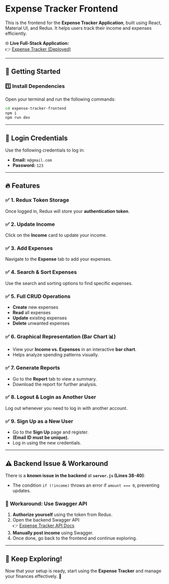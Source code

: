 # Expense Tracker Frontend

This is the frontend for the **Expense Tracker Application**, built using React, Material UI, and Redux. It helps users track their income and expenses efficiently.

🌐 **Live Full-Stack Application:**  
👉 [Expense Tracker (Deployed)](https://expense-tracker-frontend-2gwb.onrender.com)  

---

## 🚀 Getting Started

### 1️⃣ Install Dependencies  
Open your terminal and run the following commands:

```sh
cd expense-tracker-frontend
npm i
npm run dev
```

---

## 🔑 Login Credentials  

Use the following credentials to log in:

- **Email:** `m@gmail.com`  
- **Password:** `123`

---

## 🔥 Features

### ✅ **1. Redux Token Storage**  
Once logged in, Redux will store your **authentication token**.

### ✅ **2. Update Income**  
Click on the **Income** card to update your income.

### ✅ **3. Add Expenses**  
Navigate to the **Expense** tab to add your expenses.

### ✅ **4. Search & Sort Expenses**  
Use the search and sorting options to find specific expenses.

### ✅ **5. Full CRUD Operations**  
- **Create** new expenses  
- **Read** all expenses  
- **Update** existing expenses  
- **Delete** unwanted expenses  

### ✅ **6. Graphical Representation (Bar Chart 📊)**  
- View your **Income vs. Expenses** in an interactive **bar chart**.  
- Helps analyze spending patterns visually.  

### ✅ **7. Generate Reports**  
- Go to the **Report** tab to view a summary.  
- Download the report for further analysis.

### ✅ **8. Logout & Login as Another User**  
Log out whenever you need to log in with another account.

### ✅ **9. Sign Up as a New User**  
- Go to the **Sign Up** page and register.  
- **(Email ID must be unique).**  
- Log in using the new credentials.

---

## ⚠️ Backend Issue & Workaround

There is a **known issue in the backend** at **`server.js` (Lines 38-40)**:  
- The condition `if (!income)` throws an error if `amount === 0`, preventing updates.

### 🔧 **Workaround: Use Swagger API**  
1. **Authorize yourself** using the token from Redux.  
2. Open the backend Swagger API:  
   👉 [Expense Tracker API Docs](https://expense-tracker-backend-1e0i.onrender.com/api-docs/)  
3. **Manually post income** using Swagger.  
4. Once done, go back to the frontend and continue exploring.

---

## 🎯 Keep Exploring!  
Now that your setup is ready, start using the **Expense Tracker** and manage your finances effectively. 🚀
